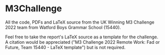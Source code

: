 # M3Challenge

All the code, PDFs and LaTeX source from the UK Winning M3 Challenge 2022 team from Watford Boys Grammar School (15440).

Feel free to take the report's LaTeX source as a template for the challenge. A citation would be appreciated ("M3 Challenge 2022 Remote Work: Fad or Future, Team 15440 - LaTeX template") but is not required.